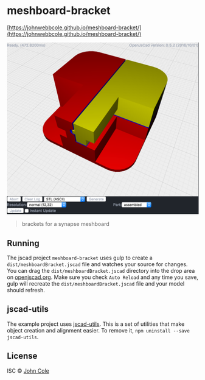 # meshboard-bracket

[https://johnwebbcole.github.io/meshboard-bracket/](https://johnwebbcole.github.io/meshboard-bracket/)

![bracket](https://github.com/johnwebbcole/meshboard-bracket/raw/master/docs/mesboard-bracket.png)

> brackets for a synapse meshboard

## Running

The jscad project `meshboard-bracket` uses gulp to create a `dist/meshboardBracket.jscad` file and watches your source for changes. You can drag the `dist/meshboardBracket.jscad` directory into the drop area on [openjscad.org](http://openjscad.org). Make sure you check `Auto Reload` and any time you save, gulp will recreate the `dist/meshboardBracket.jscad` file and your model should refresh.

## jscad-utils

The example project uses [jscad-utils](https://www.npmjs.com/package/jscad-utils). This is a set of utilities that make object creation and alignment easier. To remove it, `npm uninstall --save jscad-utils`.


## License

ISC © [John Cole](http://github.com/)
